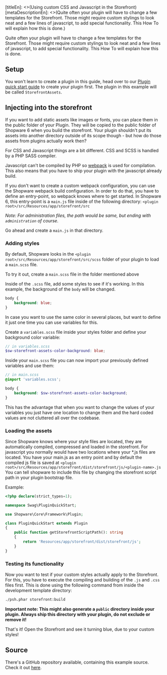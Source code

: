 [titleEn]: <>(Using custom CSS and Javascript in the Storefront)
[metaDescriptionEn]: <>(Quite often your plugin will have to change a few templates for the Storefront. Those might require custom stylings to look neat and a few lines of javascript, to add special functionality. This How To will explain how this is done.)

Quite often your plugin will have to change a few templates for the Storefront.
Those might require custom stylings to look neat and a few lines of javascript, to add special functionality.
This How To will explain how this is done.

## Setup

You won't learn to create a plugin in this guide, head over to our [Plugin quick start guide](./../2-internals/4-plugins/010-plugin-quick-start.md) to
create your plugin first.
The plugin in this example will be called `StorefrontAssets`.

## Injecting into the storefront

If you want to add static assets like images or fonts, you can place them in the public folder of your Plugin.
They will be copied to the public folder of Shopware 6 when you build the storefront. Your plugin shouldn't
put its assets into another directory outside of its scope though -  but how do those assets from plugins actually work then?

For CSS and Javascript things are a bit different. CSS and SCSS is handled by a PHP SASS compiler.

Javascript can't be compiled by PHP so [webpack](https://webpack.js.org/) is used for compilation.
This also means that you have to ship your plugin with the javascript already build.

If you don't want to create a custom webpack configuration, you can use the Shopware webpack build 
configuration. In order to do that, you have to define an entry-point, so webpack knows where to get started.
In Shopware 6, this entry-point is a `main.js` file inside of the following directory:
`<plugin root>/src/Resources/app/storefront/src`

*Note: For administration files, the path would be same, but ending with `administration` of course.*

Go ahead and create a `main.js` in that directory.

### Adding styles

By default, Shopware looks in the `<plugin root>/src/Resources/app/storefront/src/scss` folder of your plugin to load a `main.scss` file.

To try it out, create a `main.scss` file in the folder mentioned above 

Inside of the `.scss` file, add some styles to see if it's working. In this example, 
the background of the `body` will be changed.

```scss
body {
    background: blue;
}
```

In case you want to use the same color in several places, but want to define it just one time you can use variables for this.

Create a `variables.scss` file inside your styles folder and define your background color variable:
```scss
// in variables.scss
$sw-storefront-assets-color-background: blue;
```

Inside your `main.scss` file you can now import your previously defined variables and use them:
```scss
// in main.scss
@import 'variables.scss';

body {
    background: $sw-storefront-assets-color-background;
}
```

This has the advantage that when you want to change the values of your variables you just have one location to change them and the hard coded values are not cluttered all over the codebase.

### Loading the assets

Since Shopware knows where your style files are located, they are automatically compiled, compressed 
and loaded in the storefront. For javascript you normally would have two locations where your *.js files
are located. You have your main.js as an entry point and by default the compiled js file is saved at
`<plugin root>/src/Resources/app/storefront/dist/storefront/js/<plugin-name>.js`
You can tell shopware to include this file by changing the storefront script path in your plugin
bootstrap file.

Example:
```php
<?php declare(strict_types=1);

namespace Swag\PluginQuickStart;

use Shopware\Core\Framework\Plugin;

class PluginQuickStart extends Plugin
{
    public function getStorefrontScriptPath(): string
    {
        return 'Resources/app/storefront/dist/storefront/js';
    }
}
```

### Testing its functionality

Now you want to test if your custom styles actually apply to the Storefront.
For this, you have to execute the compiling and building of the `.js` and `.css` files first.
This is done using the following command from inside the development template directory:

```bash
./psh.phar storefront:build
```

**Important note: This might also generate a `public` directory inside your plugin. Always ship this directory with your plugin,
do not exclude or remove it!**

That's it! Open the Storefront and see it turning blue, due to your custom styles!

## Source

There's a GitHub repository available, containing this example source.
Check it out [here](https://github.com/shopware/swag-docs-storefront-assets).
